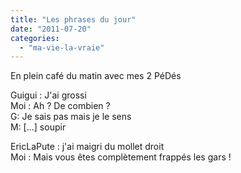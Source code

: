 ```yaml
---
title: "Les phrases du jour"
date: "2011-07-20"
categories: 
  - "ma-vie-la-vraie"
---
```


En plein café du matin avec mes 2 PéDés

Guigui : J'ai grossi  
Moi : Ah ? De combien ?  
G: Je sais pas mais je le sens  
M: \[...\] soupir

EricLaPute : j'ai maigri du mollet droit  
Moi : Mais vous êtes complètement frappés les gars !
